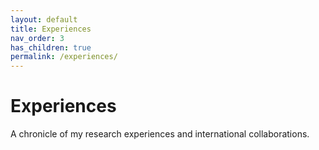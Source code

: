 ```yaml
---
layout: default
title: Experiences
nav_order: 3
has_children: true
permalink: /experiences/
---
```


# Experiences

A chronicle of my research experiences and international collaborations.
